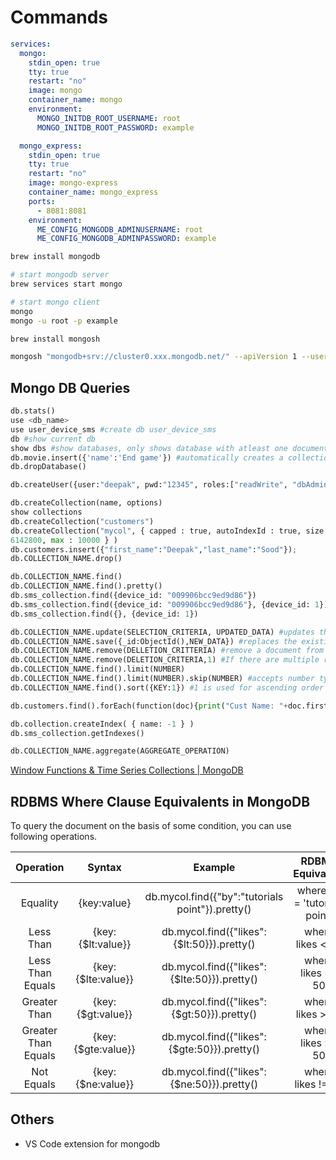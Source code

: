 # Commands

```yaml
services:
  mongo:
    stdin_open: true
    tty: true
    restart: "no"
    image: mongo
    container_name: mongo
    environment:
      MONGO_INITDB_ROOT_USERNAME: root
      MONGO_INITDB_ROOT_PASSWORD: example

  mongo_express:
    stdin_open: true
    tty: true
    restart: "no"
    image: mongo-express
    container_name: mongo_express
    ports:
      - 8081:8081
    environment:
      ME_CONFIG_MONGODB_ADMINUSERNAME: root
      ME_CONFIG_MONGODB_ADMINPASSWORD: example
```

```bash
brew install mongodb

# start mongodb server
brew services start mongo

# start mongo client
mongo
mongo -u root -p example
```

```bash
brew install mongosh

mongosh "mongodb+srv://cluster0.xxx.mongodb.net/" --apiVersion 1 --username deepaksood619
```

## Mongo DB Queries

```python
db.stats()
use <db_name>
use user_device_sms #create db user_device_sms
db #show current db
show dbs #show databases, only shows database with atleast one document
db.movie.insert({'name':'End game'}) #automatically creates a collection movie if not present
db.dropDatabase()

db.createUser({user:"deepak", pwd:"12345", roles:["readWrite", "dbAdmin"]})

db.createCollection(name, options)
show collections
db.createCollection("customers")
db.createCollection("mycol", { capped : true, autoIndexId : true, size :
6142800, max : 10000 } )
db.customers.insert({"first_name":"Deepak","last_name":"Sood"});
db.COLLECTION_NAME.drop()

db.COLLECTION_NAME.find()
db.COLLECTION_NAME.find().pretty()
db.sms_collection.find({device_id: "009906bcc9ed9d86"})
db.sms_collection.find({device_id: "009906bcc9ed9d86"}, {device_id: 1})
db.sms_collection.find({}, {device_id: 1})

db.COLLECTION_NAME.update(SELECTION_CRITERIA, UPDATED_DATA) #updates the values in the existing document.
db.COLLECTION_NAME.save({_id:ObjectId(),NEW_DATA}) #replaces the existing document with the new document passed in the save() method.
db.COLLECTION_NAME.remove(DELLETION_CRITTERIA) #remove a document from the collection
db.COLLECTION_NAME.remove(DELETION_CRITERIA,1) #If there are multiple records and you want to delete only the first record, then set justOne parameter in remove() method.
db.COLLECTION_NAME.find().limit(NUMBER)
db.COLLECTION_NAME.find().limit(NUMBER).skip(NUMBER) #accepts number type argument and is used to skip the number of documents.
db.COLLECTION_NAME.find().sort({KEY:1}) #1 is used for ascending order while -1 is used for descending order.

db.customers.find().forEach(function(doc){print("Cust Name: "+doc.first_name)}); # looping through all data

db.collection.createIndex( { name: -1 } )
db.sms_collection.getIndexes()

db.COLLECTION_NAME.aggregate(AGGREGATE_OPERATION)
```

[Window Functions & Time Series Collections | MongoDB](https://www.mongodb.com/developer/products/mongodb/window-functions-and-time-series/)

## RDBMS Where Clause Equivalents in MongoDB

To query the document on the basis of some condition, you can use following operations.

| **Operation** | **Syntax** | **Example** | **RDBMS Equivalent** |
|:---:|:---:|:---:|:---:|
| Equality | {key:value} | db.mycol.find({"by":"tutorials point"}).pretty() | where by = 'tutorials point' |
| Less Than | {key:{$lt:value}} | db.mycol.find({"likes":{$lt:50}}).pretty() | where likes < 50 |
| Less Than Equals | {key:{$lte:value}} | db.mycol.find({"likes":{$lte:50}}).pretty() | where likes <= 50 |
| Greater Than | {key:{$gt:value}} | db.mycol.find({"likes":{$gt:50}}).pretty() | where likes > 50 |
| Greater Than Equals | {key:{$gte:value}} | db.mycol.find({"likes":{$gte:50}}).pretty() | where likes >= 50 |
| Not Equals | {key:{$ne:value}} | db.mycol.find({"likes":{$ne:50}}).pretty() | where likes != 50 |

## Others

- VS Code extension for mongodb
